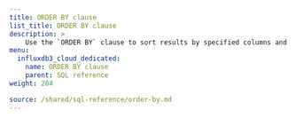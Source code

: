 ```yaml
---
title: ORDER BY clause
list_title: ORDER BY clause
description: > 
    Use the `ORDER BY` clause to sort results by specified columns and order.
menu:
  influxdb3_cloud_dedicated:
    name: ORDER BY clause
    parent: SQL reference
weight: 204

source: /shared/sql-reference/order-by.md
---
```


<!-- 
The content of this page is at /content/shared/sql-reference/order-by.md
-->
